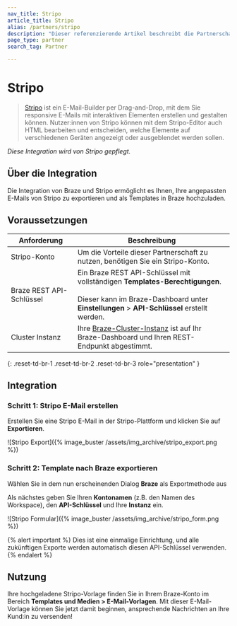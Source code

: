 ```yaml
---
nav_title: Stripo
article_title: Stripo
alias: /partners/stripo
description: "Dieser referenzierende Artikel beschreibt die Partnerschaft zwischen Braze und Stripo, einem E-Mail-Builder per Drag-and-Drop, mit dem Sie auf einfache Weise anspruchsvolle E-Mails mit interaktiven Elementen erstellen können."
page_type: partner
search_tag: Partner

---
```


# Stripo

> [Stripo](https://stripo.email/) ist ein E-Mail-Builder per Drag-and-Drop, mit dem Sie responsive E-Mails mit interaktiven Elementen erstellen und gestalten können. Nutzer:innen von Stripo können mit dem Stripo-Editor auch HTML bearbeiten und entscheiden, welche Elemente auf verschiedenen Geräten angezeigt oder ausgeblendet werden sollen.

_Diese Integration wird von Stripo gepflegt._

## Über die Integration

Die Integration von Braze und Stripo ermöglicht es Ihnen, Ihre angepassten E-Mails von Stripo zu exportieren und als Templates in Braze hochzuladen.

## Voraussetzungen

| Anforderung | Beschreibung |
| ------------| ----------- |
| Stripo-Konto | Um die Vorteile dieser Partnerschaft zu nutzen, benötigen Sie ein Stripo-Konto. |
| Braze REST API-Schlüssel | Ein Braze REST API-Schlüssel mit vollständigen **Templates-Berechtigungen**. <br><br> Dieser kann im Braze-Dashboard unter **Einstellungen** > **API-Schlüssel** erstellt werden. |
| Cluster Instanz | Ihre [Braze-Cluster-Instanz]({{site.baseurl}}/api/basics/#endpoints) ist auf Ihr Braze-Dashboard und Ihren REST-Endpunkt abgestimmt.  |
{: .reset-td-br-1 .reset-td-br-2 .reset-td-br-3 role="presentation" }

## Integration

### Schritt 1: Stripo E-Mail erstellen

Erstellen Sie eine Stripo E-Mail in der Stripo-Plattform und klicken Sie auf **Exportieren**. 

![Stripo Export]({% image_buster /assets/img_archive/stripo_export.png %})

### Schritt 2: Template nach Braze exportieren

Wählen Sie in dem nun erscheinenden Dialog **Braze** als Exportmethode aus 

Als nächstes geben Sie Ihren **Kontonamen** (z.B. den Namen des Workspace), den **API-Schlüssel** und Ihre **Instanz** ein.

![Stripo Formular]({% image_buster /assets/img_archive/stripo_form.png %})

{% alert important %}
Dies ist eine einmalige Einrichtung, und alle zukünftigen Exporte werden automatisch diesen API-Schlüssel verwenden.
{% endalert %}

## Nutzung

Ihre hochgeladene Stripo-Vorlage finden Sie in Ihrem Braze-Konto im Bereich **Templates und Medien > E-Mail-Vorlagen**. Mit dieser E-Mail-Vorlage können Sie jetzt damit beginnen, ansprechende Nachrichten an Ihre Kund:in zu versenden!


[1]: {{site.baseurl}}/user_guide/message_building_by_channel/email/creating_an_email_template/
